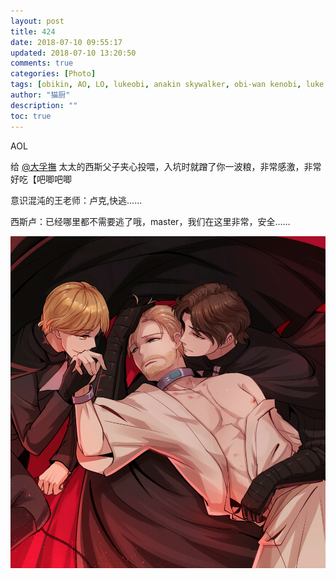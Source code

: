 ```yaml
---
layout: post
title: 424
date: 2018-07-10 09:55:17
updated: 2018-07-10 13:20:50
comments: true
categories: [Photo]
tags: [obikin, AO, LO, lukeobi, anakin skywalker, obi-wan kenobi, luke skywalker]
author: "猫厨"
description: ""
toc: true
---
```


<p>AOL</p> 
<p>给&nbsp;<a target="_blank" loftermentionblogid="3733229" href="http://www.lofter.com/mentionredirect.do?blogId=3733229"  >@大孚撫</a>&nbsp;太太的西斯父子夹心投喂，入坑时就蹭了你一波粮，非常感激，非常好吃【吧唧吧唧</p> 
<p>意识混沌的王老师：卢克,快逃……<br /></p> 
<p>西斯卢：已经哪里都不需要逃了哦，master，我们在这里非常，安全……</p>

![](https://raw.githubusercontent.com/alicewish/meowchain247/master/img_cVZNdzJtQk9JV2NNSGZWdkNxUGFFRXFwNDNSVDRTVnVxKy9tUHg3MExLVmQrTzdKTWVBdS9nPT0.jpg)